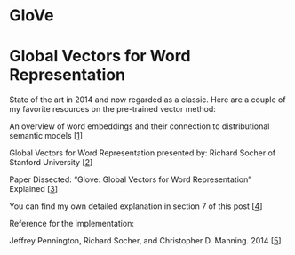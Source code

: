 # GloVe
# Global Vectors for Word Representation

State of the art in 2014 and now regarded as a classic. Here are a couple of my favorite resources on the pre-trained vector method:

An overview of word embeddings and their connection to distributional semantic models [<a href="http://blog.aylien.com/overview-word-embeddings-history-word2vec-cbow-glove" title="aylien.com" rel="nofollow">1</a></li>]

Global Vectors for Word Representation presented by: Richard Socher of Stanford University [<a href="https://youtu.be/ASn7ExxLZws" title="YouTube.com" rel="nofollow">2</a></li>] 

Paper Dissected: “Glove: Global Vectors for Word Representation” Explained [<a href="http://mlexplained.com/2018/04/29/paper-dissected-glove-global-vectors-for-word-representation-explained/" title="mlexplained.com" rel="nofollow">3</a></li>]

You can find my own detailed explanation in section 7 of this post [<a href="https://www.xtiandata.com/single-post/2018/10/26/Shallow-Deep-Natural-Language-Processing" title="xtiandata.com" rel="nofollow">4</a></li>] 


Reference for the implementation:

Jeffrey Pennington, Richard Socher, and Christopher D. Manning. 2014 [<a href="https://nlp.stanford.edu/pubs/glove.pdf" title="nlp.stanford.edu" rel="nofollow">5</a></li>] 
